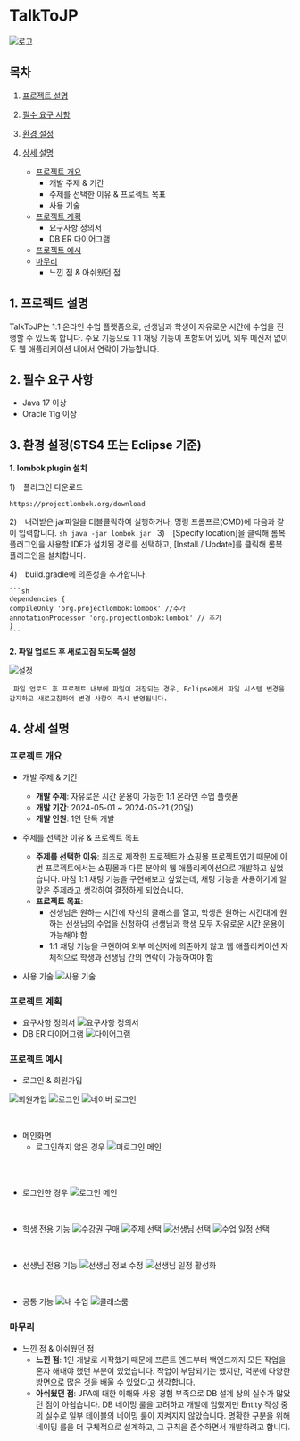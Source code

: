 # TalkToJP
![로고](images/logo.png)


## 목차
1. [프로젝트 설명](#1-프로젝트-설명)
2. [필수 요구 사항](#2-필수-요구-사항)
3. [환경 설정](#3-환경-설정sts4-또는-eclipse-기준)
4. [상세 설명](#4-상세-설명)

    - [프로젝트 개요](#프로젝트-개요)
        - 개발 주제 & 기간
        - 주제를 선택한 이유 & 프로젝트 목표
        - 사용 기술
    - [프로젝트 계획](#프로젝트-계획)
        - 요구사항 정의서
        - DB ER 다이어그램
    - [프로젝트 예시](#프로젝트-예시)
    - [마무리](#마무리)
        - 느낀 점 & 아쉬웠던 점


## 1. 프로젝트 설명

TalkToJP는 1:1 온라인 수업 플랫폼으로, 선생님과 학생이 자유로운 시간에 수업을 진행할 수 있도록 합니다. 주요 기능으로 1:1 채팅 기능이 포함되어 있어, 외부 메신저 없이도 웹 애플리케이션 내에서 연락이 가능합니다.

## 2. 필수 요구 사항

- Java 17 이상
- Oracle 11g 이상

## 3. 환경 설정(STS4 또는 Eclipse 기준)

__1. lombok plugin 설치__

   1)　플러그인 다운로드
   
    https://projectlombok.org/download
   

   2)　내려받은 jar파일을 더블클릭하여 실행하거나, 명령 프롬프르(CMD)에 다음과 같이 입력합니다.
    ```sh
    java -jar lombok.jar
    ```
   3)　[Specify location]을 클릭해 롬복 플러그인을 사용할 IDE가 설치된 경로를 선택하고, [Install / Update]를 클릭해 롬복 플러그인을 설치합니다.

   4)　build.gradle에 의존성을 추가합니다.


    ```sh
    dependencies {
    compileOnly 'org.projectlombok:lombok' //추가
    annotationProcessor 'org.projectlombok:lombok' // 추가
    }
    ```
    
__2. 파일 업로드 후 새로고침 되도록 설정__

   
   ![설정](images/ec01.png)

   
     파일 업로드 후 프로젝트 내부에 파일이 저장되는 경우, Eclipse에서 파일 시스템 변경을 감지하고 새로고침하여 변경 사항이 즉시 반영됩니다.

## 4. 상세 설명

### 프로젝트 개요

- 개발 주제 & 기간
  - **개발 주제**: 자유로운 시간 운용이 가능한 1:1 온라인 수업 플랫폼
  - **개발 기간**: 2024-05-01 ~ 2024-05-21 (20일)
  - **개발 인원**: 1인 단독 개발

- 주제를 선택한 이유 & 프로젝트 목표
  - **주제를 선택한 이유**: 최초로 제작한 프로젝트가 쇼핑몰 프로젝트였기 때문에 이번 프로젝트에서는 쇼핑몰과 다른 분야의 웹 애플리케이션으로 개발하고 싶었습니다. 마침 1:1 채팅 기능을 구현해보고 싶었는데, 채팅 기능을 사용하기에 알맞은 주제라고 생각하여 결정하게 되었습니다.
  - **프로젝트 목표**: 
    - 선생님은 원하는 시간에 자신의 클래스를 열고, 학생은 원하는 시간대에 원하는 선생님의 수업을 신청하여 선생님과 학생 모두 자유로운 시간 운용이 가능해야 함
    - 1:1 채팅 기능을 구현하여 외부 메신저에 의존하지 않고 웹 애플리케이션 자체적으로 학생과 선생님 간의 연락이 가능하여야 함

- 사용 기술
![사용 기술](images/001.png)

### 프로젝트 계획

- 요구사항 정의서
![요구사항 정의서](images/y03.jpg)
- DB ER 다이어그램
![다이어그램](images/ER.png)

### 프로젝트 예시

- 로그인 & 회원가입

![회원가입](images/join.png)
![로그인](images/login.png)
![네이버 로그인](images/nLogin.png)

<br>

- 메인화면
  - 로그인하지 않은 경우
![미로그인 메인](images/m01.png)

<br><br>

  - 로그인한 경우
![로그인 메인](images/m02.png)

<br>

- 학생 전용 기능
![수강권 구매](images/s1.png)
![주제 선택](images/s01.png)
![선생님 선택](images/s02.png)
![수업 일정 선택](images/s03.png)

<br>

- 선생님 전용 기능
![선생님 정보 수정](images/t01.png)
![선생님 일정 활성화](images/t02.png)

<br>

- 공통 기능
![내 수업](images/s04.png)
![클래스룸](images/t03.png)


### 마무리

- 느낀 점 & 아쉬웠던 점
  - **느낀 점**: 1인 개발로 시작했기 때문에 프론트 엔드부터 백엔드까지 모든 작업을 혼자 해내야 했던 부분이 있었습니다. 작업이 부담되기는 했지만, 덕분에 다양한 방면으로 많은 것을 배울 수 있었다고 생각합니다.
  - **아쉬웠던 점**: JPA에 대한 이해와 사용 경험 부족으로 DB 설계 상의 실수가 많았던 점이 아쉽습니다. DB 네이밍 룰을 고려하고 개발에 임했지만 Entity 작성 중의 실수로 일부 테이블의 네이밍 룰이 지켜지지 않았습니다. 명확한 구분을 위해 네이밍 룰을 더 구체적으로 설계하고, 그 규칙을 준수하면서 개발하려고 합니다.
